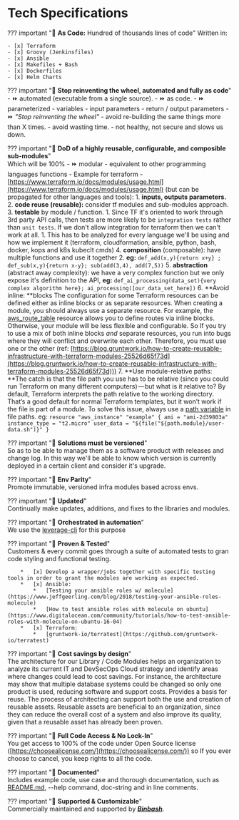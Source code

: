 # Tech Specifications 

??? important ":checkered_flag: **As Code:** Hundred of thousands lines of code"
    Written in:
    
    - [x] Terraform
    - [x] Groovy (Jenkinsfiles)
    - [x] Ansible
    - [x] Makefiles + Bash 
    - [x] Dockerfiles
    - [x] Helm Charts
        
??? important ":checkered_flag: **Stop reinventing the wheel, automated and fully as code**"
    - :fast_forward: automated (executable from a single source).
    - :fast_forward: as code.
    - :fast_forward: parameterized
        - variables
        - input parameters
        - return / output parameters
    - :fast_forward: _"Stop reinventing the wheel"_
        - avoid re-building the same things more than X times.
        - avoid wasting time.
        - not healthy, not secure and slows us down.

??? important ":checkered_flag: **DoD of a highly reusable, configurable, and composible sub-modules**"      
    Which will be 100%
    - :fast_forward: modular 
        - equivalent to other programming languages functions - Example for terraform -
         [https://www.terraform.io/docs/modules/usage.html](https://www.terraform.io/docs/modules/usage.html) (but can be propagated for other languages and tools):
            1. **inputs, outputs parameters.**
            2. **code reuse (reusable):** consider tf modules and sub-modules approach.
            3. **testable** by module / function.
                1. Since TF it's oriented to work through 3rd party API calls, then tests are more likely to be
                 `integration tests` rather than `unit tests`. If we don't allow integration for terraform then we
                  can't work at all.
                    1. This has to be analyzed for every language we'll be using and how we implement it (terraform,
                     cloudformation, ansible, python, bash, docker, kops and k8s kubeclt cmds)
            4. **composition** (composable): have multiple functions and use it together
                2. **eg:** `def_add(x,y){return x+y} ; def_sub(x,y){return x-y}; sub(add(3,4), add(7,5))`
            5. **abstraction** (abstract away complexity): we have a very complex function but we only expose it's
             definition to the API, **eg:** `def_ai_processing(data_set){very complex algorithm here};
              ai_processing([our_data_set_here])`
            6. **Avoid inline: **blocks The configuration for some Terraform resources can be defined either as
             inline blocks or as separate resources. When creating a module, you should always use a separate
              resource. For example, the [aws_route_table](https://www.terraform.io/docs/providers/aws/r/route_table.html) 
              resource allows you to define routes via inline blocks. Otherwise, your module will be less 
              flexible and configurable. So If you try to use a mix of both inline blocks _and_ separate resources,
               you run into bugs where they will conflict and overwrite each other. Therefore, you must use one or
                the other (ref: [https://blog.gruntwork.io/how-to-create-reusable-infrastructure-with-terraform-modules-25526d65f73d](https://blog.gruntwork.io/how-to-create-reusable-infrastructure-with-terraform-modules-25526d65f73d)))
            7. **Use module-relative paths: **The catch is that the file path you use has to be relative
             (since you could run Terraform on many different computers) — but what is it relative to? By default,
              Terraform interprets the path relative to the working directory. That’s a good default for normal
               Terraform templates, but it won’t work if the file is part of a module. To solve this issue, always
                use a [path variable](https://www.terraform.io/docs/configuration/interpolation.html#path-variables)
                in file paths.
                eg: 
                ```
                resource "aws_instance" "example" {
                  ami = "ami-2d39803a"
                  instance_type = "t2.micro"
                  user_data = "${file("${path.module}/user-data.sh")}"
                }
                ```

??? important ":checkered_flag: **Solutions must be versioned**"        
    So as to be able to manage them as a software product with releases and change log. 
    In this way we'll be able to know which version is currently deployed in a certain client and consider it's upgrade.
  

??? important ":checkered_flag: **Env Parity**"      
    Promote immutable, versioned infra modules based across envs. 
     

??? important ":checkered_flag: **Updated**"      
    Continually make updates, additions, and fixes to the libraries and modules. 

??? important ":checkered_flag: **Orchestrated in automation**"         
    We use the [leverage-cli](../leverage-cli/index.md) for this purpose 
        
??? important ":checkered_flag: **Proven & Tested**"      
        Customers & every commit goes through a suite of automated tests to gran code styling and functional testing.
    
        *   [x] Develop a wrapper/jobs together with specific testing tools in order to grant the modules are working as expected.
        *   [x] Ansible: 
            *   [Testing your ansible roles w/ molecule](https://www.jeffgeerling.com/blog/2018/testing-your-ansible-roles-molecule)
            *   [How to test ansible roles with molecule on ubuntu](https://www.digitalocean.com/community/tutorials/how-to-test-ansible-roles-with-molecule-on-ubuntu-16-04)
        *   [x] Terraform:
            *   [gruntwork-io/terratest](https://github.com/gruntwork-io/terratest)
    
??? important ":checkered_flag: **Cost savings by design**"      
    The architecture for our Library / Code Modules helps an organization to analyze its current IT and DevSecOps
    Cloud strategy and identify areas where changes could lead to cost savings. For instance, the architecture may show
    that multiple database systems could be changed so only one product is used, reducing software and support costs.
    Provides a basis for reuse. The process of architecting can support both the use and creation of reusable assets.
    Reusable assets are beneficial to an organization, since they can reduce the overall cost of a system and also
    improve its quality, given that a reusable asset has already been proven.
    
??? important ":checkered_flag: **Full Code Access & No Lock-In**"      
    You get access to 100% of the code under Open Source license ([https://choosealicense.com/](https://choosealicense.com/)) 
      so If you ever choose to cancel, you keep rights to all the code.
     
??? important ":checkered_flag: **Documented**"       
    Includes example code, use case and thorough documentation, such as[ README.md](http://readme.md/), 
    --help command, doc-string and in line comments.
     
??? important ":checkered_flag: **Supported  & Customizable**"      
     Commercially maintained and supported by [**_Binbash_**](../../work-with-us/support.md).
